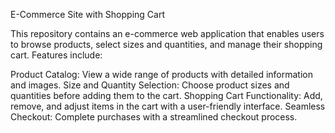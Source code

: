 E-Commerce Site with Shopping Cart

This repository contains an e-commerce web application that enables users to browse products, select sizes and quantities, and manage their shopping cart. Features include:

Product Catalog: View a wide range of products with detailed information and images.
Size and Quantity Selection: Choose product sizes and quantities before adding them to the cart.
Shopping Cart Functionality: Add, remove, and adjust items in the cart with a user-friendly interface.
Seamless Checkout: Complete purchases with a streamlined checkout process.
